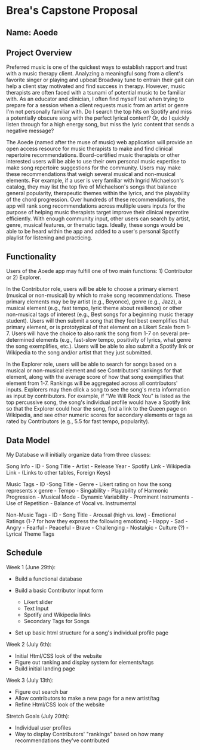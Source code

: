 # Brea's Capstone Proposal

## Name: Aoede

## Project Overview
Preferred music is one of the quickest ways to establish rapport and trust with a music therapy client. Analyzing a meaningful song from a client's favorite singer or playing and upbeat Broadway tune to entrain their gait can help a client stay motivated and find success in therapy. However, music therapists are often faced with a tsunami of potential music to be familiar with. As an educator and clinician, I often find myself lost when trying to prepare for a session when a client requests music from an artist or genre I'm not personally familiar with. Do I search the top hits on Spotify and miss a potentially obscure song with the perfect lyrical content? Or, do I quickly listen through for a high energy song, but miss the lyric content that sends a negative message? 

The Aoede (named after the muse of music) web application will provide an open access resource for music therapists to make and find clinical repertoire recommendations. Board-certified music therapists or other interested users will be able to use their own personal music expertise to make song repertoire suggestions for the community. Users may make these recommendations that weigh several musical and non-musical elements. For example, if a user is very familiar with Ingrid Michaelson's catalog, they may list the top five of Michaelson's songs that balance general popularity, therapeutic themes within the lyrics, and the playability of the chord progression. Over hundreds of these recommendations, the app will rank song recommendations across multiple users inputs for the purpose of helping music therapists target improve their clinical reperotire efficiently. With enough community input, other users can search by artist, genre, musical features, or thematic tags. Ideally, these songs would be able to be heard within the app and added to a user's personal Spotify playlist for listening and practicing.

## Functionality
Users of the Aoede app may fulfill one of two main functions: 1) Contributor or 2) Explorer.

In the Contributor role, users will be able to choose a primary element (musical or non-musical) by which to make song recommendations. These primary elements may be by artist (e.g., Beyonce), genre (e.g., Jazz), a musical element (e.g., fast tempo, lyric theme about resilience) or other non-musical tags of interest (e.g., Best songs for a beginning music therapy student). Users will then submit a song that they feel best exemplifies that primary element, or is prototypical of that element on a Likert Scale from 1-7. Users will have the choice to also rank the song from 1-7 on several pre-determined elements (e.g., fast-slow tempo, positivity of lyrics, what genre the song exemplifies, etc.). Users will be able to also submit a Spotify link or Wikipedia to the song and/or artist that they just submitted.

In the Explorer role, users will be able to search for songs based on a musical or non-musical element and see Contributors' rankings for that element, along with the average score of how that song exemplifies that element from 1-7. Rankings will be aggregated across all contributors' inputs. Explorers may then click a song to see the song's meta information as input by contributors. For example, if "We Will Rock You" is listed as the top percussive song, the song's individual profile would have a Spotify link so that the Explorer could hear the song, find a link to the Queen page on Wikipedia, and see other numeric scores for secondary elements or tags as rated by Contributors (e.g., 5.5 for fast tempo, popularity).


## Data Model
My Database will initially organize data from three classes:

Song Info
    - ID
    - Song Title
    - Artist
    - Release Year
    - Spotify Link
    - Wikipedia Link
    - (Links to other tables, Foreign Keys)

Music Tags
    - ID
    -Song Title
    - Genre
        - Likert rating on how the song represents x genre
    - Tempo
    - Singability
    - Playability of Harmonic Progression
    - Musical Mode
    - Dynamic Variability
    - Prominent Instruments
    - Use of Repetition
    - Balance of Vocal vs. Instrumental

Non-Music Tags
    - ID
    - Song Title
    - Arousal (high vs. low)
    - Emotional Ratings (1-7 for how they express the following emotions)
        - Happy
        - Sad
        - Angry
        - Fearful
        - Peaceful 
        - Brave
        - Challenging
        - Nostalgic
    - Culture (?)
    - Lyrical Theme Tags
    
## Schedule
Week 1 (June 29th):
- Build a functional database
- Build a basic Contributor input form 
    - Likert slider
    - Text Input
    - Spotify and Wikipedia links
    - Secondary Tags for Songs

- Set up basic html structure for a song's individual profile page

Week 2 (July 6th):
- Initial Html/CSS look of the website
- Figure out ranking and display system for elements/tags
- Build initial landing page

Week 3 (July 13th):
- Figure out search bar
- Allow contributors to make a new page for a new artist/tag
- Refine Html/CSS look of the website

Stretch Goals (July 20th):
- Individual user profiles
- Way to display Contributors' "rankings" based on how many recommendations they've contributed